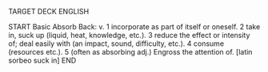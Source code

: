 TARGET DECK
ENGLISH

START
Basic
Absorb
Back: v. 1 incorporate as part of itself or oneself. 2 take in, suck up (liquid, heat, knowledge, etc.). 3 reduce the effect or intensity of; deal easily with (an impact, sound, difficulty, etc.). 4 consume (resources etc.). 5 (often as absorbing adj.) Engross the attention of. [latin sorbeo suck in]
END
